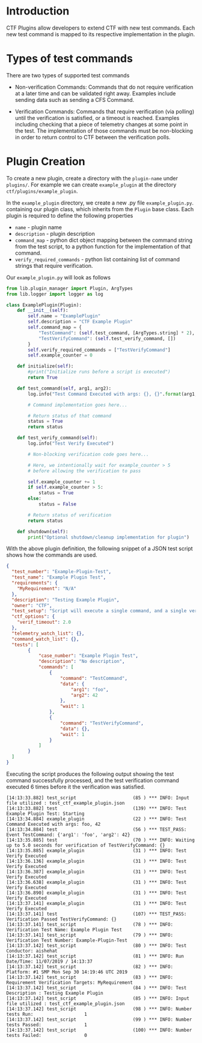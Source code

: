 # Introduction

CTF Plugins allow developers to extend CTF with new test commands. Each new test command is mapped to its respective implementation in the plugin.

# Types of test commands

There are two types of supported test commands
* Non-verification Commands: Commands that do not require verification at a later time and can be validated right away. Examples include sending data such as sending a CFS Command.

* Verification Commands: Commands that require verification (via polling) until the verification is satisfied, or a timeout is reached. Examples including checking that a piece of telemetry changes at some point in the test. The implementation of those commands must be non-blocking in order to return control to CTF between the verification polls.

# Plugin Creation
To create a new plugin, create a directory with the `plugin-name` under `plugins/`. For example we can create `example_plugin` at the directory `ctf/plugins/example_plugin`.

In the `example_plugin` directory, we create a new .py file `example_plugin.py`. containing our plugin class, which inherits from the `Plugin` base class. Each plugin is required to define the following properties

*  `name` - plugin name
*  `description` - plugin description
*  `command_map` - python dict object mapping between the command string from the test script, to a python function for the implementation of that command.
*  `verify_required_commands` - python list containing list of command strings that require verification.

Our `example_plugin.py` will look as follows

```python
from lib.plugin_manager import Plugin, ArgTypes
from lib.logger import logger as log

class ExamplePlugin(Plugin):
    def __init__(self):
        self.name = "ExamplePlugin"
        self.description = "CTF Example Plugin"
        self.command_map = {
            "TestCommand": (self.test_command, [ArgTypes.string] * 2),
            "TestVerifyCommand": (self.test_verify_command, [])
        }
        self.verify_required_commands = ["TestVerifyCommand"]
        self.example_counter = 0

    def initialize(self):
        #print("Initialize runs before a script is executed")
        return True

    def test_command(self, arg1, arg2):
        log.info("Test Command Executed with args: {}, {}".format(arg1, arg2))

        # Command implementation goes here...

        # Return status of that command
        status = True
        return status

    def test_verify_command(self):
        log.info("Test Verify Executed")

        # Non-blocking verification code goes here...

        # Here, we intentionally wait for example_counter > 5
        # before allowing the verification to pass

        self.example_counter += 1
        if self.example_counter > 5:
            status = True
        else:
            status = False

        # Return status of verification
        return status

    def shutdown(self):
        print("Optional shutdown/cleanup implementation for plugin")
```

With the above plugin definition, the following snippet of a JSON test script shows how the commands are used.

```JSON
{
  "test_number": "Example-Plugin-Test",
  "test_name": "Example Plugin Test",
  "requirements": {
    "MyRequirement": "N/A"
  },
  "description": "Testing Example Plugin",
  "owner": "CTF",
  "test_setup": "Script will execute a single command, and a single verification",
  "ctf_options": {
    "verif_timeout": 2.0
  },
  "telemetry_watch_list": {},
  "command_watch_list": {},
  "tests": [
        {
            "case_number": "Example Plugin Test",
            "description": "No description",
            "commands": [
                {
                    "command": "TestCommand",
                    "data": {
                        "arg1": "foo",
                        "arg2": 42
                    },
                    "wait": 1
                },
                {
                    "command": "TestVerifyCommand",
                    "data": {},
                    "wait": 1
                }
            ]
        }
  ]
}

```

Executing the script produces the following output showing the test command successfully processed, and the test verification command executed 6 times before it the verification was satisfied.

```
[14:13:33.882] test_script                     (85 ) *** INFO: Input file utilized : test_ctf_example_plugin.json
[14:13:33.882] test                            (139) *** INFO: Test Example Plugin Test: Starting
[14:13:34.884] example_plugin                  (22 ) *** INFO: Test Command Executed with args: foo, 42
[14:13:34.884] test                            (56 ) *** TEST_PASS: Event TestCommand: {'arg1': 'foo', 'arg2': 42}
[14:13:35.885] test                            (70 ) *** INFO: Waiting up to 5.0 seconds for verification of TestVerifyCommand: {}
[14:13:35.885] example_plugin                  (31 ) *** INFO: Test Verify Executed
[14:13:36.136] example_plugin                  (31 ) *** INFO: Test Verify Executed
[14:13:36.387] example_plugin                  (31 ) *** INFO: Test Verify Executed
[14:13:36.638] example_plugin                  (31 ) *** INFO: Test Verify Executed
[14:13:36.890] example_plugin                  (31 ) *** INFO: Test Verify Executed
[14:13:37.141] example_plugin                  (31 ) *** INFO: Test Verify Executed
[14:13:37.141] test                            (107) *** TEST_PASS: Verification Passed TestVerifyCommand: {}
[14:13:37.141] test_script                     (78 ) *** INFO: Verification Test Name: Example Plugin Test
[14:13:37.141] test_script                     (79 ) *** INFO: Verification Test Number: Example-Plugin-Test
[14:13:37.142] test_script                     (80 ) *** INFO: Test Conductor: aishehat
[14:13:37.142] test_script                     (81 ) *** INFO: Run Date/Time: 11/07/2019 / 14:13:37
[14:13:37.142] test_script                     (82 ) *** INFO: Platform: #1 SMP Mon Sep 30 14:19:46 UTC 2019
[14:13:37.142] test_script                     (83 ) *** INFO: Requirement Verification Targets: MyRequirement
[14:13:37.142] test_script                     (84 ) *** INFO: Test Description : Testing Example Plugin
[14:13:37.142] test_script                     (85 ) *** INFO: Input file utilized : test_ctf_example_plugin.json
[14:13:37.142] test_script                     (98 ) *** INFO: Number tests Run:                   1
[14:13:37.142] test_script                     (99 ) *** INFO: Number tests Passed:                1
[14:13:37.142] test_script                     (100) *** INFO: Number tests Failed:                0
```